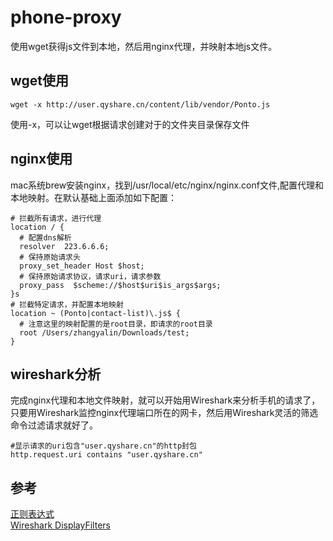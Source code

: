 # phone-proxy
使用wget获得js文件到本地，然后用nginx代理，并映射本地js文件。

## wget使用
```Shell
wget -x http://user.qyshare.cn/content/lib/vendor/Ponto.js
```
使用-x，可以让wget根据请求创建对于的文件夹目录保存文件

## nginx使用
mac系统brew安装nginx，找到/usr/local/etc/nginx/nginx.conf文件,配置代理和本地映射。在默认基础上面添加如下配置：
```Shell
# 拦截所有请求，进行代理
location / {
  # 配置dns解析
  resolver	223.6.6.6;
  # 保持原始请求头
  proxy_set_header Host	$host;
  # 保持原始请求协议，请求uri，请求参数
  proxy_pass  $scheme://$host$uri$is_args$args;
}s
# 拦截特定请求，并配置本地映射
location ~ (Ponto|contact-list)\.js$ {
  # 注意这里的映射配置的是root目录，即请求的root目录
  root /Users/zhangyalin/Downloads/test;
}
```

## wireshark分析
完成nginx代理和本地文件映射，就可以开始用Wireshark来分析手机的请求了，只要用Wireshark监控nginx代理端口所在的网卡，然后用Wireshark灵活的筛选命令过滤请求就好了。
```Shell
#显示请求的uri包含"user.qyshare.cn"的http封包
http.request.uri contains "user.qyshare.cn"
```
## 参考
[正则表达式](https://zh.wikipedia.org/wiki/%E6%AD%A3%E5%88%99%E8%A1%A8%E8%BE%BE%E5%BC%8F)  
[Wireshark DisplayFilters](https://wiki.wireshark.org/DisplayFilters)  
